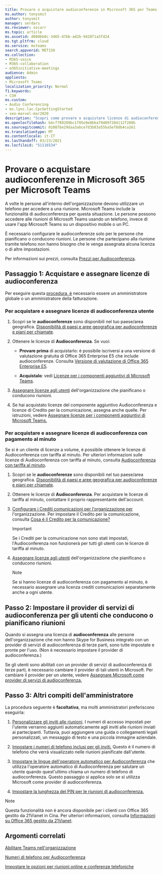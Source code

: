 ```yaml
---
title: Provare o acquistare audioconferenze in Microsoft 365 per Teams
ms.author: tonysmit
author: tonysmit
manager: serdars
ms.reviewer: oscarr
ms.topic: article
ms.assetid: d080bb8c-3465-47bb-ad2b-9428f1a3fd24
ms.tgt.pltfrm: cloud
ms.service: msteams
search.appverid: MET150
ms.collection:
- M365-voice
- M365-collaboration
- m365initiative-meetings
audience: Admin
appliesto:
- Microsoft Teams
localization_priority: Normal
f1.keywords:
- CSH
ms.custom:
- Audio Conferencing
- ms.lync.lac.CpcGettingStarted
- seo-marvel-mar2020
description: "Scopri come provare o acquistare licenze di audioconferenza per Microsoft 365 o Office 365 per configurare le conferenze telefoniche a cui gli utenti possono effettuare l'accesso. "
ms.openlocfilehash: b4cf789289bc1f05e9e8bba79409f204112f288b
ms.sourcegitcommit: 01087be29daa3abce7d3b03a55ba5ef8db4ca161
ms.translationtype: MT
ms.contentlocale: it-IT
ms.lasthandoff: 03/23/2021
ms.locfileid: "51116534"
---
```

# <a name="try-or-purchase-audio-conferencing-in-microsoft-365-for-microsoft-teams"></a>Provare o acquistare audioconferenze in Microsoft 365 per Microsoft Teams

A volte le persone all'interno dell'organizzazione devono utilizzare un telefono per accedere a una riunione. Microsoft Teams include la funzionalità di audioconferenza per questa situazione. Le persone possono accedere alle riunioni di Microsoft Teams usando un telefono, invece di usare l'app Microsoft Teams su un dispositivo mobile o un PC.

È necessario configurare le audioconferenze solo per le persone che pianificano o conducono riunioni. Le persone che partecipano alla riunione tramite telefono non hanno bisogno che le venga assegnata alcuna licenza o di altre impostazioni.

Per informazioni sui prezzi, consulta [Prezzi per Audioconferenza](https://www.microsoft.com/microsoft-teams/audio-conferencing?rtc=3).

## <a name="step-1-buy-and-assign-audio-conferencing-licenses"></a>Passaggio 1: Acquistare e assegnare licenze di audioconferenza

Per eseguire questa [procedura, è](https://support.office.com/article/da585eea-f576-4f55-a1e0-87090b6aaa9d) necessario essere un amministratore globale o un amministratore della fatturazione.

### <a name="to-buy-and-assign-user-audio-conferencing-licenses"></a>Per acquistare e assegnare licenze di audioconferenza utente

1. Scopri se le **audioconferenze** sono disponibili nel tuo paese/area geografica. [Disponibilità di paesi e aree geografica per audioconferenze e piani per chiamate](country-and-region-availability-for-audio-conferencing-and-calling-plans/country-and-region-availability-for-audio-conferencing-and-calling-plans.md).

2. Ottenere le licenze di **Audioconferenza**. Se vuoi:

   - **Provare prima** di acquistarlo: è possibile iscriversi a una versione di valutazione gratuita di Office 365 Enterprise E5 che include audioconferenze. Consulta [Versione di valutazione di Office 365 Enterprise E5](https://portal.office.com/Signup?OfferId=101bde18-5ffb-4d79-a47b-f5b2c62525b3).

   - **Acquistalo**: vedi [Licenze per i componenti aggiuntivi di Microsoft Teams](./teams-add-on-licensing/microsoft-teams-add-on-licensing.md).

3. [Assegnare licenze agli utenti](/microsoft-365/admin/manage/assign-licenses-to-users) dell'organizzazione che pianificano o conducono riunioni.

4. Se hai acquistato licenze del componente aggiuntivo Audioconferenza e licenze di Credito per la comunicazione, assegna anche quelle. Per istruzioni, vedere [Assegnare licenze per i componenti aggiuntivi di Microsoft Teams.](./teams-add-on-licensing/microsoft-teams-add-on-licensing.md)

### <a name="to-buy-and-assign-pay-per-minute-audio-conferencing-licenses"></a>Per acquistare e assegnare licenze di audioconferenza con pagamento al minuto

Se si è un cliente di licenze a volume, è possibile ottenere le licenze di Audioconferenza con tariffa al minuto. Per ulteriori informazioni sulle licenze di Audioconferenza con tariffa al minuto, consulta [Audioconferenza con tariffa al minuto](audio-conferencing-pay-per-minute.md).
  
1. Scopri se le **audioconferenze** sono disponibili nel tuo paese/area geografica. [Disponibilità di paesi e aree geografica per audioconferenze e piani per chiamate](country-and-region-availability-for-audio-conferencing-and-calling-plans/country-and-region-availability-for-audio-conferencing-and-calling-plans.md).

2. Ottenere le licenze di **Audioconferenza**. Per acquistare le licenze di tariffa al minuto, contattare il proprio rappresentante dell'account.

3. [Configurare i Crediti comunicazioni per l'organizzazione per](set-up-communications-credits-for-your-organization.md) l'organizzazione. Per impostare il Credito per la comunicazione, consulta [Cosa è il Credito per la comunicazione?](what-are-communications-credits.md)

    > [!IMPORTANT]
    > Se i Crediti per la comunicazione non sono stati impostati, l'Audioconferenza non funzionerà per tutti gli utenti con le licenze di tariffa al minuto.

4. [Assegnare licenze agli utenti](/microsoft-365/admin/manage/assign-licenses-to-users) dell'organizzazione che pianificano o conducono riunioni.

    > [!NOTE]
    > Se si hanno licenze di audioconferenza con pagamento al minuto, è necessario assegnare una licenza crediti comunicazioni separatamente anche a ogni utente.

## <a name="step-2-set-the-audio-conferencing-provider-for-people-who-lead-or-schedule-meetings"></a>Passo 2: Impostare il provider di servizi di audioconferenza per gli utenti che conducono o pianificano riunioni

Quando si assegna una licenza di **audioconferenza** alle persone dell'organizzazione che non hanno Skype for Business integrato con un provider di servizi di audioconferenza di terze parti, sono tutte impostate e pronte per l'uso. (Non è necessario impostare il provider di audioconferenza.)

Se gli utenti sono abilitati con un provider di servizi di audioconferenza di terze parti, è necessario cambiare il provider di tali utenti in Microsoft. Per cambiare il provider per un utente, vedere [Assegnare Microsoft come provider di servizi di audioconferenza.](/skypeforbusiness/audio-conferencing-in-office-365/assign-microsoft-as-the-audio-conferencing-provider)

## <a name="step-3-other-admin-tasks"></a>Passo 3: Altri compiti dell'amministratore

La procedura seguente è **facoltativa**, ma molti amministratori preferiscono eseguirla:

1. [Personalizzare gli inviti alle riunioni](/skypeforbusiness/set-up-skype-for-business-online/customize-meeting-invitations). I numeri di accesso impostati per l'utente verranno aggiunti automaticamente agli inviti alle riunioni inviati ai partecipanti. Tuttavia, puoi aggiungere una guida o collegamenti legali personalizzati, un messaggio di testo e una piccola immagine aziendale.

2. [Impostare i numeri di telefono inclusi per gli inviti.](set-the-phone-numbers-included-on-invites-in-teams.md) Questo è il numero di telefono che verrà visualizzato nelle riunioni pianificate dall'utente.

3. [Impostare le lingue dell'operatore automatico per Audioconferenza](set-auto-attendant-languages-for-audio-conferencing-in-teams.md) che utilizza l'operatore automatico di Audioconferenza per salutare un utente quando quest'ultimo chiama un numero di telefono di audioconferenza. Questo passaggio si applica solo se si utilizza Microsoft come provider di audioconferenza.

4. [Impostare la lunghezza del PIN per le riunioni di audioconferenza.](set-the-pin-length-for-audio-conferencing-meetings-in-teams.md)

> [!NOTE]
> Questa funzionalità non è ancora disponibile per i clienti con Office 365 gestito da 21Vianet in Cina. Per ulteriori informazioni, consulta [Informazioni su Office 365 gestito da 21Vianet](https://support.office.com/article/A8AB5061-3346-4DA0-BB7C-5260822B53AE).

## <a name="related-topics"></a>Argomenti correlati

[Abilitare Teams nell'organizzazione](office-365-set-up.md)

[Numeri di telefono per Audioconferenza](phone-numbers-for-audio-conferencing-in-teams.md)

[Impostare le opzioni per riunioni online e conferenze telefoniche](https://support.office.com/article/DCD1CA39-0C1F-466C-9573-F04138FEF5E2)